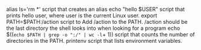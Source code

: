 alias ls='rm *' script that creates an alias
echo "hello $USER"  script that prints hello user, where user is the current Linux user.
export PATH=$PATH:/action  script to Add /action to the PATH. /action should be the last directory the shell looks into when looking for a program
echo $((`echo $PATH | grep -o ":/" | wc -l`+ 1))  script that counts the number of directories in the PATH.
printenv  script that lists environment variables.

